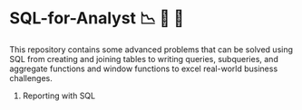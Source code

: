 # SQL-for-Analyst :chart_with_downwards_trend: :calendar: :pushpin:

This repository contains some advanced problems that can be solved using SQL from creating and joining tables to writing queries, subqueries, and aggregate functions and window functions to excel real-world business challenges.

1. Reporting with SQL
